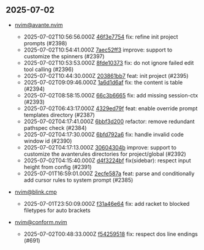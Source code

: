 ## 2025-07-02

* nvim@avante.nvim
  - 2025-07-02T10:56:56.000Z [46f3e7754](https://github.com/yetone/avante.nvim/commit/46f3e77543a921a5e85bc7f388dea53826b1547f) fix: refine init project prompts (#2398)
  - 2025-07-02T10:54:41.000Z [7aec52ff3](https://github.com/yetone/avante.nvim/commit/7aec52ff3e87a60ae1b35b6b4dbde31a8bb360b1) improve: support to customize the spinners (#2397)
  - 2025-07-02T10:53:53.000Z [8fde10373](https://github.com/yetone/avante.nvim/commit/8fde10373415329a67663ef8c059640fb1659005) fix: do not ignore failed edit tool calling (#2396)
  - 2025-07-02T10:44:30.000Z [203861bb7](https://github.com/yetone/avante.nvim/commit/203861bb71c3816738f3bb9e74bf578a0de50c3a) feat: init project (#2395)
  - 2025-07-02T09:09:46.000Z [1a6d1d6af](https://github.com/yetone/avante.nvim/commit/1a6d1d6af40a13769bf9e9cf86ad8c2cbfda9e67) fix: the content is table (#2394)
  - 2025-07-02T08:58:15.000Z [66c3b6665](https://github.com/yetone/avante.nvim/commit/66c3b6665cbd39db25f05b2da45f8c30aba9b462) fix: add missing session-ctx (#2393)
  - 2025-07-02T06:43:17.000Z [4329ed79f](https://github.com/yetone/avante.nvim/commit/4329ed79f404f4f4c24e2dac3d33d263e970a9c1) feat: enable override prompt templates directory (#2387)
  - 2025-07-02T04:17:41.000Z [6bbf3d200](https://github.com/yetone/avante.nvim/commit/6bbf3d2004133252cd0e2d057add5c1431dc8511) refactor: remove redundant pathspec check (#2384)
  - 2025-07-02T04:17:30.000Z [6bfd792a6](https://github.com/yetone/avante.nvim/commit/6bfd792a64dce4d3350ec683c5bfd3b32854ef7f) fix: handle invalid code window id (#2390)
  - 2025-07-02T04:17:13.000Z [30604304b](https://github.com/yetone/avante.nvim/commit/30604304ba57878edc350c8e8e9c8139315f5315) improve: support to customize the avanterules directories for project/global (#2392)
  - 2025-07-02T04:15:40.000Z [d4f3224bf](https://github.com/yetone/avante.nvim/commit/d4f3224bf60b7e787e7749373fd78a23c04bc2c4) fix(sidebar): respect input height from config (#2391)
  - 2025-07-01T16:59:01.000Z [2ecfe587a](https://github.com/yetone/avante.nvim/commit/2ecfe587a087e7df3ca91f797844acdf3509b0ea) feat: parse and conditionally add cursor rules to system prompt (#2385)

* nvim@blink.cmp
  - 2025-07-01T23:50:09.000Z [f31a46e64](https://github.com/Saghen/blink.cmp/commit/f31a46e64b846944da046ed0d6f994afd2ceb7b6) fix: add racket to blocked filetypes for auto brackets

* nvim@conform.nvim
  - 2025-07-02T00:48:33.000Z [f54259518](https://github.com/stevearc/conform.nvim/commit/f54259518695178168fbad442468e25f121230d4) fix: respect dos line endings (#691)
